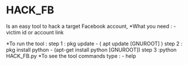 # HACK_FB
Is an easy tool to hack a target Facebook account,
*What you need :
                - victim id or account link
                
*To run the tool : 
                  step 1 : pkg update - ( apt update [GNUROOT] )
                  step 2 : pkg install python - (apt-get install python [GNUROOT])
                  step 3 :python HACK_FB.py 
*To see the tool commands type :
                                - help 
